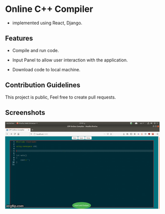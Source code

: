 # Online C++ Compiler

-   implemented using React, Django.

## Features ##
-   Compile and run code.

-   Input Panel to allow user interaction with the application.

-   Download code to local machine.


## Contribution Guidelines ##
This project is public, Feel free to create pull requests.

## Screenshots ##
![picture alt](https://github.com/HydroxideX/Online-Cpp-Compiler/blob/master/screenshots/a.gif)
